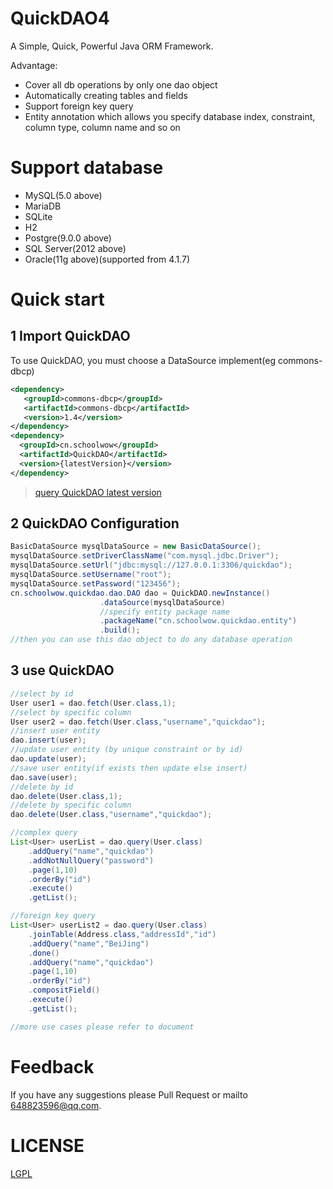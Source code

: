 # QuickDAO4

A Simple, Quick, Powerful Java ORM Framework. 

Advantage:

* Cover all db operations by only one dao object
* Automatically creating tables and fields
* Support foreign key query
* Entity annotation which allows you specify database index, constraint, column type, column name and so on

# Support database

* MySQL(5.0 above)
* MariaDB
* SQLite
* H2
* Postgre(9.0.0 above)
* SQL Server(2012 above)
* Oracle(11g above)(supported from 4.1.7)

# Quick start

## 1 Import QuickDAO

To use QuickDAO, you must choose a DataSource implement(eg commons-dbcp)

```xml
<dependency>
   <groupId>commons-dbcp</groupId>
   <artifactId>commons-dbcp</artifactId>
   <version>1.4</version>
</dependency>
<dependency>
  <groupId>cn.schoolwow</groupId>
  <artifactId>QuickDAO</artifactId>
  <version>{latestVersion}</version>
</dependency>
```

> [query QuickDAO latest version](https://search.maven.org/search?q=a:QuickDAO)

## 2 QuickDAO Configuration
```java
BasicDataSource mysqlDataSource = new BasicDataSource();
mysqlDataSource.setDriverClassName("com.mysql.jdbc.Driver");
mysqlDataSource.setUrl("jdbc:mysql://127.0.0.1:3306/quickdao");
mysqlDataSource.setUsername("root");
mysqlDataSource.setPassword("123456");
cn.schoolwow.quickdao.dao.DAO dao = QuickDAO.newInstance()
                    .dataSource(mysqlDataSource)
                    //specify entity package name
                    .packageName("cn.schoolwow.quickdao.entity")
                    .build();
//then you can use this dao object to do any database operation
```

## 3 use QuickDAO

```java
//select by id
User user1 = dao.fetch(User.class,1);
//select by specific column
User user2 = dao.fetch(User.class,"username","quickdao");
//insert user entity
dao.insert(user);
//update user entity (by unique constraint or by id)
dao.update(user);
//save user entity(if exists then update else insert)
dao.save(user);
//delete by id
dao.delete(User.class,1);
//delete by specific column
dao.delete(User.class,"username","quickdao");

//complex query
List<User> userList = dao.query(User.class)
    .addQuery("name","quickdao")
    .addNotNullQuery("password")
    .page(1,10)
    .orderBy("id")
    .execute()
    .getList();

//foreign key query
List<User> userList2 = dao.query(User.class)
    .joinTable(Address.class,"addressId","id")
    .addQuery("name","BeiJing")
    .done()
    .addQuery("name","quickdao")
    .page(1,10)
    .orderBy("id")
    .compositField()
    .execute()
    .getList();

//more use cases please refer to document
```

# Feedback

If you have any suggestions please Pull Request or mailto 648823596@qq.com.

# LICENSE

[LGPL](http://www.gnu.org/licenses/lgpl-3.0-standalone.html)